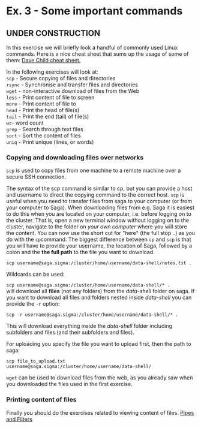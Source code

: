 # Ex. 3 - Some important commands

## UNDER CONSTRUCTION ##

In this exercise we will briefly look a handful of commonly used Linux commands. Here is a nice cheat sheet that sums up the usage of some of them: [Dave Child cheat sheet. ](https://cheatography.com/davechild/cheat-sheets/linux-command-line/)

In the following exercises will look at:   
```scp``` - Secure copying of files and directories  
```rsync``` - Synchronise and transfer files and directories  
```wget``` - non-interactive download of files from the Web  
```less``` - Print content of file to screen  
```more``` - Print content of file to   
```head``` - Print the head of file(s)  
```tail``` - Print the end (tail) of file(s)  
```wc```- word count  
```grep``` - Search through text files  
```sort``` - Sort the content of files  
```uniq``` - Print unique (lines, or words)  

### Copying and downloading files over networks

```scp``` is used to copy files from one machine to a remote machine over a secure SSH connection.

The syntax of the scp command is similar to cp, but you can provide a host and username to direct the copying command to the correct host. ```scp``` is useful when you need to transfer files from saga to your computer (or from your computer to Saga). When downloading files from e.g. Saga it is easiest to do this when you are located on your computer, i.e. before logging on to the cluster. That is, open a new terminal window without logging on to the cluster, navigate to the folder on _your own computer_ where you will store the content. You can now use the short cut for "here" (the full stop ```.```) as you do with the ```cp```command. The biggest difference between ```cp``` and ```scp``` is that you will have to provide your username, the location of Saga, followed by a colon and the **the full path** to the file you want to download.

```scp username@saga.sigma:/cluster/home/username/data-shell/notes.txt .```   

Wildcards can be used:

```scp username@saga.sigma:/cluster/home/username/data-shell/* .```    
will download all **files** (not any folders) from the _data-shell_ folder on saga. If you want to download all files and folders nested inside _data-shell_ you can provide the ```-r``` option:

```scp -r username@saga.sigma:/cluster/home/username/data-shell/* .```

This will download everything inside the _data-shell_ folder including subfolders and files (and their subfolders and files).  

For uploading you specify the file you want to upload first, then the path to saga:

```scp file_to_upload.txt username@saga.sigma:/cluster/home/username/data-shell/```

```wget``` can be used to download files from the web, as you already saw when you downloaded the files used in the first exercise.

### Printing content of files

Finally you should do the exercises related to viewing content of files. [Pipes and Filters](http://swcarpentry.github.io/shell-novice/04-pipefilter/index.html)
